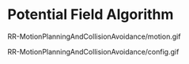 # Potential Field Algorithm

RR-MotionPlanningAndCollisionAvoidance/motion.gif

RR-MotionPlanningAndCollisionAvoidance/config.gif




